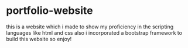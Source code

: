 # portfolio-website
this is a website which i made to show my proficiency in the scripting languages like html and css also i incorporated a bootstrap framework to build this website so enjoy! 
